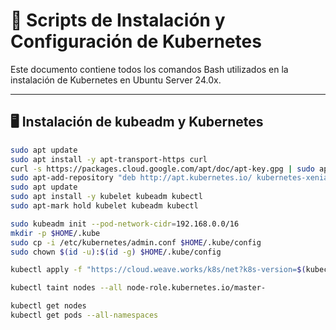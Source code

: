 # 🚀 Scripts de Instalación y Configuración de Kubernetes

Este documento contiene todos los comandos Bash utilizados en la instalación de Kubernetes en Ubuntu Server 24.0x.

---

## 🖥️ Instalación de kubeadm y Kubernetes
```bash
sudo apt update
sudo apt install -y apt-transport-https curl
curl -s https://packages.cloud.google.com/apt/doc/apt-key.gpg | sudo apt-key add -
sudo apt-add-repository "deb http://apt.kubernetes.io/ kubernetes-xenial main"
sudo apt update
sudo apt install -y kubelet kubeadm kubectl
sudo apt-mark hold kubelet kubeadm kubectl

sudo kubeadm init --pod-network-cidr=192.168.0.0/16
mkdir -p $HOME/.kube
sudo cp -i /etc/kubernetes/admin.conf $HOME/.kube/config
sudo chown $(id -u):$(id -g) $HOME/.kube/config

kubectl apply -f "https://cloud.weave.works/k8s/net?k8s-version=$(kubectl version | base64 | tr -d '\n')"

kubectl taint nodes --all node-role.kubernetes.io/master-

kubectl get nodes
kubectl get pods --all-namespaces

